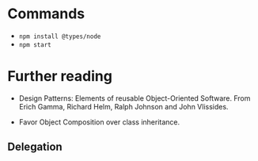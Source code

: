 # Commands

* ```npm install @types/node```
* ```npm start```


# Further reading

* Design Patterns: Elements of reusable Object-Oriented Software. From Erich Gamma, Richard Helm, Ralph Johnson and John Vlissides.

* Favor Object Composition over class inheritance. 

## Delegation

